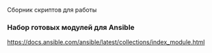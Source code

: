 Сборник скриптов для работы 
### Набор готовых модулей для Ansible
https://docs.ansible.com/ansible/latest/collections/index_module.html
